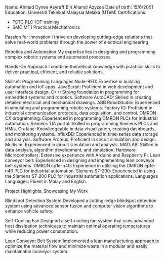 Name: Ahmad Dynee Asyraff Bin Ahamd Azyzee
Date of birth: 15/6/2001
Education: Universiti Teknikal Malaysia Melaka (UTeM)
Certifications:
- FSTC PLC-IOT training
- SMC MT1 Practical Mechatronics

Passion for Innovation
I thrive on developing cutting-edge solutions that solve real-world problems through the power of electrical engineering.

Robotics and Automation
My expertise lies in designing and programming complex robotic systems and automated processes.

Hands-On Approach
I combine theoretical knowledge with practical skills to deliver practical, efficient, and reliable solutions.

Skillset:
Programming Languages
Node-RED: Expertise in building automation and IoT apps.
JavaScript: Proficient in web development and user interface design.
C++: Strong foundation in programming for embedded systems and robotics.
Software
AutoCAD: Skilled in creating detailed electrical and mechanical drawings.
ABB RobotStudio: Experienced in simulating and programming robotic systems.
Factory IO: Proficient in industrial communication protocols, data acquisition, and control.
OMRON CX programming: Experienced in programming OMRON PLCs for industrial automation.
Siemens TIA portal: Skilled in programming Siemens PLCs and HMIs.
Grafana: Knowledgeable in data visualization, creating dashboards, and monitoring systems.
InfluxDB: Experienced in time-series data storage and analysis.
Software
Proteus: Proficient in circuit simulation and design.
Multisim: Experienced in circuit simulation and analysis.
MATLAB: Skilled in data analysis, algorithm development, and simulation.
Hardware
Microcontrollers: Extensive experience with Arduino and Raspberry Pi.
Lean conveyor belt: Experienced in designing and implementing lean conveyor belt systems.
OMRON cp1e-n40: Experience in utilizing the OMRON cp1e-n40 PLC for industrial automation.
Siemens S7-200: Experienced in using the Siemens S7-200 PLC for industrial automation applications.
Languages
Languages: Fluent in Malay and English.

Project Highlights: Showcasing My Work

Blindspot Detection System
Developed a cutting-edge blindspot detection system using advanced sensor fusion and computer vision algorithms to enhance vehicle safety.

Self-Cooling Fan
Designed a self-cooling fan system that uses advanced heat dissipation techniques to maintain optimal operating temperatures while reducing power consumption.

Lean Conveyor Belt System
Implemented a lean manufacturing approach to optimize the material flow and minimize waste in a modular and easily maintainable conveyor system.
